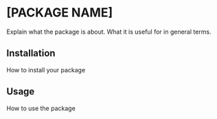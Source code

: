 # [PACKAGE NAME]

Explain what the package is about. What it is useful for in general terms.

## Installation

How to install your package

## Usage

How to use the package
